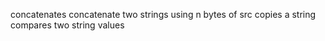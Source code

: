 concatenates
concatenate two strings using n bytes of src
copies a string
compares two string values

